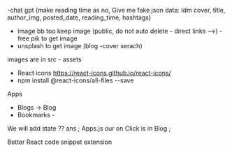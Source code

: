 
-chat gpt (make reading time as no, 
Give me fake json data: Idm cover, title, author_img, posted_date, reading_time, hashtags)
- image bb too keep image (public, do not auto delete - direct links -->)
-free pik to get image
- unsplash to get image (blog -cover serach)

images are in src - assets

- React icons
https://react-icons.github.io/react-icons/
- npm install @react-icons/all-files --save



Apps
- Blogs -> Blog
- Bookmarks -

We will add state ?? ans ; Apps.js
our on Click is in Blog ;

Better React code snippet extension





